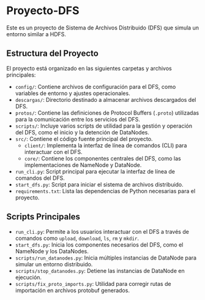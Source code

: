 # Proyecto-DFS

Este es un proyecto de Sistema de Archivos Distribuido (DFS) que simula un entorno similar a HDFS.

## Estructura del Proyecto

El proyecto está organizado en las siguientes carpetas y archivos principales:

- `config/`: Contiene archivos de configuración para el DFS, como variables de entorno y ajustes operacionales.
- `descargas/`: Directorio destinado a almacenar archivos descargados del DFS.
- `protos/`: Contiene las definiciones de Protocol Buffers (`.proto`) utilizadas para la comunicación entre los servicios del DFS.
- `scripts/`: Incluye varios scripts de utilidad para la gestión y operación del DFS, como el inicio y la detención de DataNodes.
- `src/`: Contiene el código fuente principal del proyecto.
  - `client/`: Implementa la interfaz de línea de comandos (CLI) para interactuar con el DFS.
  - `core/`: Contiene los componentes centrales del DFS, como las implementaciones de NameNode y DataNode.
- `run_cli.py`: Script principal para ejecutar la interfaz de línea de comandos del DFS.
- `start_dfs.py`: Script para iniciar el sistema de archivos distribuido.
- `requirements.txt`: Lista las dependencias de Python necesarias para el proyecto.

## Scripts Principales

- `run_cli.py`: Permite a los usuarios interactuar con el DFS a través de comandos como `upload`, `download`, `ls`, `rm` y `mkdir`.
- `start_dfs.py`: Inicia los componentes necesarios del DFS, como el NameNode y los DataNodes.
- `scripts/run_datanodes.py`: Inicia múltiples instancias de DataNode para simular un entorno distribuido.
- `scripts/stop_datanodes.py`: Detiene las instancias de DataNode en ejecución.
- `scripts/fix_proto_imports.py`: Utilidad para corregir rutas de importación en archivos protobuf generados.